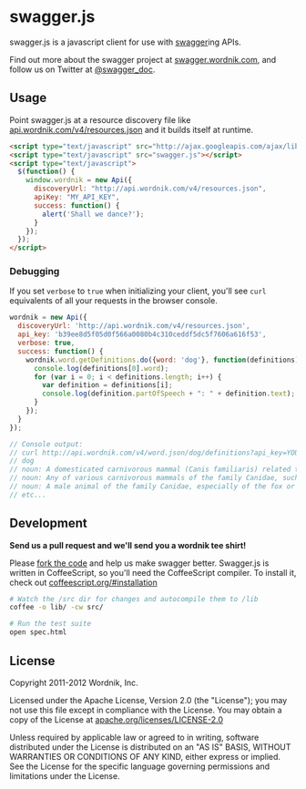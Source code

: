swagger.js
==========

swagger.js is a javascript client for use with [swagger](http://swagger.wordnik.com)ing APIs.

Find out more about the swagger project at [swagger.wordnik.com](http://swagger.wordnik.com), 
and follow us on Twitter at [@swagger_doc](https://twitter.com/#!/swagger_doc).

Usage
-----

Point swagger.js at a resource discovery file like
[api.wordnik.com/v4/resources.json](http://api.wordnik.com/v4/resources.json)
and it builds itself at runtime.

```html
<script type="text/javascript" src="http://ajax.googleapis.com/ajax/libs/jquery/1.7.1/jquery.min.js"></script>
<script type="text/javascript" src="swagger.js"></script>
<script type="text/javascript">
  $(function() { 
    window.wordnik = new Api({
      discoveryUrl: "http://api.wordnik.com/v4/resources.json",
      apiKey: "MY_API_KEY",
      success: function() {
        alert('Shall we dance?');
      }
    });
  });
</script>
```

### Debugging

If you set `verbose` to `true` when initializing your client, you'll see `curl`
equivalents of all your requests in the browser console.

```javascript
wordnik = new Api({
  discoveryUrl: 'http://api.wordnik.com/v4/resources.json',
  api_key: 'b39ee8d5f05d0f566a0080b4c310ceddf5dc5f7606a616f53',
  verbose: true,
  success: function() {
    wordnik.word.getDefinitions.do({word: 'dog'}, function(definitions){
      console.log(definitions[0].word);
      for (var i = 0; i < definitions.length; i++) {
        var definition = definitions[i];
        console.log(definition.partOfSpeech + ": " + definition.text);
      }
    });
  }
});

// Console output:
// curl http://api.wordnik.com/v4/word.json/dog/definitions?api_key=YOUR_API_KEY
// dog
// noun: A domesticated carnivorous mammal (Canis familiaris) related to the foxes and wolves and raised in a wide variety of breeds.
// noun: Any of various carnivorous mammals of the family Canidae, such as the dingo.
// noun: A male animal of the family Canidae, especially of the fox or a domesticated breed.
// etc...
```

Development
-----------

**Send us a pull request and we'll send you a wordnik tee shirt!**

Please [fork the code](https://github.com/wordnik/swagger.js) and help us make 
swagger better. Swagger.js is written in CoffeeScript, so you'll need the 
CoffeeScript compiler. To install it, check out 
[coffeescript.org/#installation](http://coffeescript.org/#installation)

```bash
# Watch the /src dir for changes and autocompile them to /lib
coffee -o lib/ -cw src/
```

```bash
# Run the test suite
open spec.html
```

License
-------

Copyright 2011-2012 Wordnik, Inc.

Licensed under the Apache License, Version 2.0 (the "License");
you may not use this file except in compliance with the License.
You may obtain a copy of the License at 
[apache.org/licenses/LICENSE-2.0](http://www.apache.org/licenses/LICENSE-2.0)

Unless required by applicable law or agreed to in writing, software
distributed under the License is distributed on an "AS IS" BASIS,
WITHOUT WARRANTIES OR CONDITIONS OF ANY KIND, either express or implied.
See the License for the specific language governing permissions and
limitations under the License.